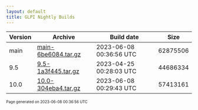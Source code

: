 ```yaml
---
layout: default
title: GLPI Nightly Builds
---
```


Version|Archive|Build date|Size
---|---|---|---
main|[main-6be6084.tar.gz](main-6be6084.tar.gz)|2023-06-08 00:36:56 UTC|62875506
9.5|[9.5-1a3f445.tar.gz](9.5-1a3f445.tar.gz)|2023-04-25 00:28:03 UTC|44686334
10.0|[10.0-304eba4.tar.gz](10.0-304eba4.tar.gz)|2023-06-08 00:29:43 UTC|57413161

<font size="1">Page generated on 2023-06-08 00:36:56 UTC</font>

